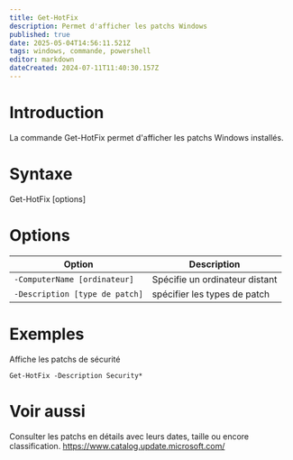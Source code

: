 ```yaml
---
title: Get-HotFix
description: Permet d'afficher les patchs Windows
published: true
date: 2025-05-04T14:56:11.521Z
tags: windows, commande, powershell
editor: markdown
dateCreated: 2024-07-11T11:40:30.157Z
---
```


# Introduction

La commande Get-HotFix permet d'afficher les patchs Windows installés.

# Syntaxe

Get-HotFix [options]

# Options

| Option                         | Description                    |
| ------------------------------ | ------------------------------ |
| `-ComputerName [ordinateur]`   | Spécifie un ordinateur distant |
| `-Description [type de patch]` | spécifier les types de patch   |

# Exemples

Affiche les patchs de sécurité

`Get-HotFix -Description Security*`

# Voir aussi

Consulter les patchs en détails avec leurs dates, taille ou encore classification.
https://www.catalog.update.microsoft.com/
